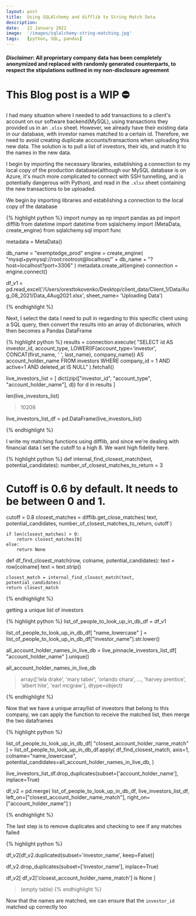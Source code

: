```yaml
---
layout: post
title:  Using SQLAlchemy and difflib to String Match Data
description:
date:   22 January 2022
image:  '/images/sqlalchemy-string-matching.jpg'
tags:   [python, SQL, pandas]
---
```


#### _Disclaimer_: All proprietary company data has been completely anonymized and replaced with randomly generated counterparts, to respect the stipulations outlined in my non-disclosure agreement

# This Blog post is a WIP ⛔️

I had many situation where I needed to add transactions to a client's account on our software backend(MySQL), using transactions they provided us in an `.xlsx` sheet. However, we already have their existing data in our database, with investor names matched to a certain id. Therefore, we need to avoid creating duplicate accounts/transactions when uploading this new data. The solution is to pull a list of investors, their ids, and match it to the names in the new data.

I begin by importing the necessary libraries, establishing a connection to my local copy of the production database(although our MySQL database is on Azure, it's much more complicated to connect with SSH tunnelling, and is potentially dangerous with Python), and read in the `.xlsx` sheet containing the new transactions to be uploaded.

We begin by importing libraries and establishing a connection to the local copy of the database

{% highlight python %}
import numpy as np
import pandas as pd
import difflib
from datetime import datetime
from sqlalchemy import (MetaData, create_engine)
from sqlalchemy.sql import func

metadata = MetaData()

db_name = "exemptedge_prod"
engine = create_engine(
"mysql+pymysql://root:rootroot@localhost/" + db_name + "?host=localhost?port=3306"
)
metadata.create_all(engine)
connection = engine.connect()

df_v1 = pd.read_excel('/Users/oresttokovenko/Desktop/client_data/Client_1/Data/Aug_08_2021/Data_4Aug2021.xlsx',
sheet_name= 'Uploading Data')

{% endhighlight %}

Next, I select the data I need to pull in regarding to this specific client using a SQL query, then convert the results into an array of dictionaries, which then becomes a Pandas DataFrame

{% highlight python %}
results = connection.execute(
"SELECT id AS investor_id, account_type, LOWER(IF(account_type='investor', CONCAT(first_name, ' ', last_name), company_name)) AS account_holder_name FROM investors WHERE company_id = 1 AND active=1 AND deleted_at IS NULL"
).fetchall()

live_investors_list = [
dict(zip(["investor_id", "account_type", "account_holder_name"], d))
for d in results
]

len(live_investors_list)
> 10208

live_investors_list_df = pd.DataFrame(live_investors_list)

{% endhighlight %}

I write my matching functions using difflib, and since we're dealing with financial data I set the cutoff to a high 8. We want high fidelity here.

{% highlight python %}
def internal_find_closest_match(text, potential_candidates):
number_of_closest_matches_to_return = 3
# Cutoff is 0.6 by default. It needs to be between 0 and 1.
cutoff = 0.8
closest_matches = difflib.get_close_matches(
text, potential_candidates, number_of_closest_matches_to_return, cutoff
)

    if len(closest_matches) > 0:
        return closest_matches[0]
    else:
        return None


def df_find_closest_match(row, colname, potential_candidates):
text = row[colname]
text = text.strip()

    closest_match = internal_find_closest_match(text, potential_candidates)
    return closest_match

{% endhighlight %}

getting a unique list of investors

{% highlight python %}
list_of_people_to_look_up_in_db_df = df_v1

list_of_people_to_look_up_in_db_df[
"name_lowercase"
] = list_of_people_to_look_up_in_db_df["investor_name"].str.lower()

all_account_holder_names_in_live_db = live_pinnacle_investors_list_df[
"account_holder_name"
].unique()

all_account_holder_names_in_live_db
> array(['lela drake', 'mary taber', 'orlando ohara', ..., 'harvey prentice', 'albert hite', 'earl mcgraw'], dtype=object)

{% endhighlight %}

Now that we have a unique array/list of investors that belong to this company, we can apply the function to receive the matched list, then merge the two dataframes

{% highlight python %}

list_of_people_to_look_up_in_db_df[
"closest_account_holder_name_match"
] = list_of_people_to_look_up_in_db_df.apply(
df_find_closest_match,
axis=1,
colname="name_lowercase",
potential_candidates=all_account_holder_names_in_live_db,
)

live_investors_list_df.drop_duplicates(subset=['account_holder_name'], inplace=True)

df_v2 = pd.merge(
    list_of_people_to_look_up_in_db_df,
    live_investors_list_df,
    left_on=["closest_account_holder_name_match"],
    right_on=["account_holder_name"]
)

{% endhighlight %}

The last step is to remove duplicates and checking to see if any matches failed

{% highlight python %}

df_v2[df_v2.duplicated(subset='investor_name', keep=False)]

df_v2.drop_duplicates(subset=['investor_name'], inplace=True)

df_v2[
df_v2['closest_account_holder_name_match'] is None
]
> (empty table)
{% endhighlight %}

Now that the names are matched, we can ensure that the `investor_id` matched up correctly too
